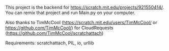 This project is the backend for https://scratch.mit.edu/projects/921550414/. You can remix that project and run Main.py on your computer.

Also thanks to TimMcCool (https://scratch.mit.edu/users/TimMcCool/ or https://github.com/TimMcCool/) for CloudRequests (https://github.com/TimMcCool/scratchattach)

Requirements: scratchattach, PIL, io, urllib
